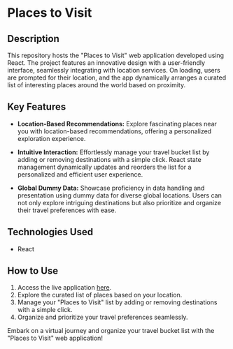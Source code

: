 # Places to Visit

## Description
This repository hosts the "Places to Visit" web application developed using React. The project features an innovative design with a user-friendly interface, seamlessly integrating with location services. On loading, users are prompted for their location, and the app dynamically arranges a curated list of interesting places around the world based on proximity.

## Key Features
- **Location-Based Recommendations:** Explore fascinating places near you with location-based recommendations, offering a personalized exploration experience.

- **Intuitive Interaction:** Effortlessly manage your travel bucket list by adding or removing destinations with a simple click. React state management dynamically updates and reorders the list for a personalized and efficient user experience.

- **Global Dummy Data:** Showcase proficiency in data handling and presentation using dummy data for diverse global locations. Users can not only explore intriguing destinations but also prioritize and organize their travel preferences with ease.

## Technologies Used
- React

## How to Use
1. Access the live application [here](https://places-to-visit.vercel.app/).
2. Explore the curated list of places based on your location.
3. Manage your "Places to Visit" list by adding or removing destinations with a simple click.
4. Organize and prioritize your travel preferences seamlessly.

Embark on a virtual journey and organize your travel bucket list with the "Places to Visit" web application!
